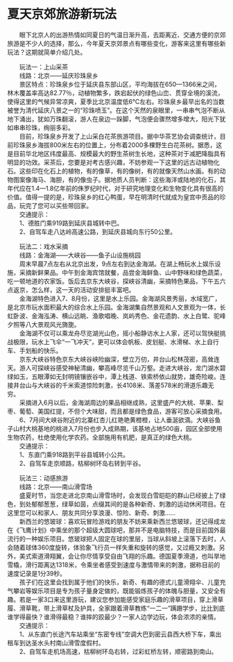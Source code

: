 # 夏天京郊旅游新玩法  

&emsp;&emsp;眼下北京人的出游热情如同夏日的气温日渐升高，去距离近、交通方便的京郊旅游是不少人的选择，那么，今年夏天京郊景点有哪些变化，游客来这里有哪些新玩法？这期就简单介绍几处。  

&emsp;&emsp;玩法一：上山采茶  
&emsp;&emsp;线路：北京——延庆珍珠泉乡  
&emsp;&emsp;景区特点：珍珠泉乡位于延庆县东部山区，平均海拔在650—1366米之间，林木覆盖率高达82.77％，动植物繁多，跌宕起伏的绿色山峦、贯穿全境的溪流，使得这里的气候异常凉爽，夏季比北京温度低6℃左右。珍珠泉乡最早出名的当数被誉为清代延庆八景之一的“珍珠喷玉”。在这个天然的泉眼里，一串串气泡不断从地下涌出，犹如万珠翻滚，游人在泉边一跺脚，气泡便会骤然增多增大，阳光下犹如串串珍珠，绚丽多彩。  
&emsp;&emsp;目前，珍珠泉乡开发了上山采白花茶旅游项目。据中华茶艺协会调查统计，目前珍珠泉乡海拔800米左右的位置上，分布着2000多棵野生白花茶树。据悉，这是目前华北地区纬度最高、规模最大的野生茶树生长地，这种茶对于减肥降脂具有明显的功效。采茶后，您要是对考古感兴趣，不妨参观一下这里的远古动植物化石。这些印在化石上的植物，有的像草，有的像树，有的就像天然山水画。有的动物图案像海马、海胆，有的像虫子。据地质人员判断：这些海洋或陆地的化石，其年代应在1.4—1.8亿年前的侏罗纪时代，对于研究地理变化和生物变化具有很高的价值。值得一提的是，珍珠泉乡的红心鸭蛋，早在明清时代就成为皇宫中贡品的珍品，玩完了您可以买些带回家。  
&emsp;&emsp;交通提示：  
&emsp;&emsp;1、德胜门乘919路到延庆县城转中巴。  
&emsp;&emsp;2、自驾车走八达岭高速公路，到延庆县城向东行50公里。  

&emsp;&emsp;玩法二：戏水采摘  
&emsp;&emsp;线路：金海湖——大峡谷——鱼子山设施桃园  
&emsp;&emsp;周末早晨7点左右从北京出发，9点左右到达金海湖。在湖上畅玩水上娱乐设施，采摘新鲜果品。中午到金海宾馆就餐，品尝金海鲜鱼、山中野味和绿色蔬菜，吃一顿地道的农家饭。饭后去京东大峡谷，探峡谷清幽，采摘特色果品，下午五六点返京，怎么样，这一天的活动安排挺丰富吧。  
&emsp;&emsp;金海湖特色进入7、8月份，这里是水上乐园。金海湖风景秀丽，水域宽广，是北京市玩水面积最大的综合水上乐园。金海湖集自然景观和人文景观为一体，长虹卧波、金海泓涛、横山远眺、渔歌唱晚、岚屿秀色、金花遗韵、水上白鹭、驼峰夕照等八大景观风光旖旎。  
&emsp;&emsp;金海湖不仅可以乘龙舟尽览湖光山色，摇小船静访水上人家，还可以驾快艇挑战极限，玩水上飞伞“一飞冲天”，更可以体会帆板、皮划艇、水滑梯、水上自行车、手划船的快乐。  
&emsp;&emsp;京东大峡谷特色京东大峡谷峡险幽深，壁立万仞，井台山松林茂密，高耸连天。游人可探峡谷感受神秘清幽，攀高峰尽览千山万壑。走进大峡谷，龙门湖水碧绿如玉，五眼潭如无封明镜镶嵌谷中，潭上栈道、铁索桥依山就势，雄奇险峻。连接井台山与大峡谷的千米索道惊险刺激，长4108米、落差578米的滑道乐趣无穷。  
&emsp;&emsp;采摘进入6月以后，金海湖周边的果品相继成熟，这里盛产的大桃、苹果、梨枣、葡萄、美国红提，不但个大味甜，而且都是绿色食品，游客可放心采摘食用。  
&emsp;&emsp;6、7月间大峡谷附近的北寨红杏儿红艳艳黄橙橙，让人垂涎欲滴。大峡谷鱼子山村大桃基地的桃进入7月份也步入成熟期，该基地占地500亩，园区全部使用生物农药，杜绝使用化学农药。全部施用有机肥，是真正的绿色大桃。  
&emsp;&emsp;交通提示：  
&emsp;&emsp;1、东直门乘918路到平谷县城转小公共。  
&emsp;&emsp;2、自驾车走京顺路，枯柳树环岛右转到平谷。  

&emsp;&emsp;玩法三：动感旅游  
&emsp;&emsp;线路：北京——南山滑雪场  
&emsp;&emsp;盛夏时节，当您走进北京南山滑雪场时，会发现白雪皑皑的群山已经披上了绿色，到处郁郁葱葱，绿草如茵，点缀其间的是各种新奇、刺激的运动休闲项目。在这里您可以和家人、朋友共同分享浪漫、惊险、新奇、刺激……  
&emsp;&emsp;新西兰的悠玻球：喜欢玩冒险游戏的朋友不妨来乘新西兰悠玻球，还记得成龙在《飞鹰计划》中乘坐的那个超级大圆球吧，那并不是电脑特技，而是目前国外最流行的一种娱乐项目。悠玻球把人固定在球的里层，当球从斜坡上滚落下去时，人会随着球体360度旋转，体验象飞行员一样失重和旋转的感觉，又过瘾又刺激。另外，美式索道滑翔翼，会让你尽情享受自由飞翔的乐趣。德国夏季滑道，也叫旱地雪橇，滑行距离达1318米，令乘坐者感受到速度与激情带来的刺激，据称目前的速度记录是1分39秒。  
&emsp;&emsp;孩子们在这里会找到属于他们的快乐，新奇、有趣的德式儿童滑翔伞、儿童充气攀岩等娱乐项目是专为孩子量身定做的，既能锻炼孩子的体魄与胆量，又安全有趣。若是一家3口来这里游玩，建议您参加能感受家庭乐趣的滑草项目，穿上滑草履、滑草靴，带上滑草杖及护具，全家跟着滑草教练“一二一”蹒跚学步，比比到底谁学得最快？谁滑得最稳？谁摔的跤最少？一家人边学边玩，体会浓浓的亲情。  
&emsp;&emsp;交通提示：  
&emsp;&emsp;1、从东直门长途汽车站乘坐“东密专线”空调大巴到密云县西大桥下车，乘出租车到达圣水头村南山滑雪度假村。  
&emsp;&emsp;2、自驾车走机场高速，枯柳树环岛右转，过彩虹桥左转，顺密路到南山。  